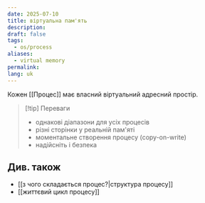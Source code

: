 ```yaml
---
date: 2025-07-10
title: віртуальна пам'ять
description: 
draft: false
tags:
  - os/process
aliases:
  - virtual memory
permalink: 
lang: uk
---
```

Кожен [[Процес]] має власний віртуальний адресний простір.

> [!tip] Переваги
> - однакові діапазони для усіх процесів
> - різні сторінки у реальній пам'яті
> - моментальне створення процесу (copy-on-write)
> - надійсніть і безпека

## Див. також

- [[з чого складається процес?|структура процесу]]
- [[життєвий цикл процесу]]